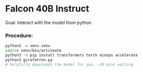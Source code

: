 # Falcon 40B Instruct

Goal: Interact with the model from python

### Procedure:

```bash
python3 -m venv venv
source venv/bin/activeate
python3 -m pip install transformers torch einops accelerate
python3 girafatron.py
# helpfully downloads the model for you, ~20 mins waiting
```
